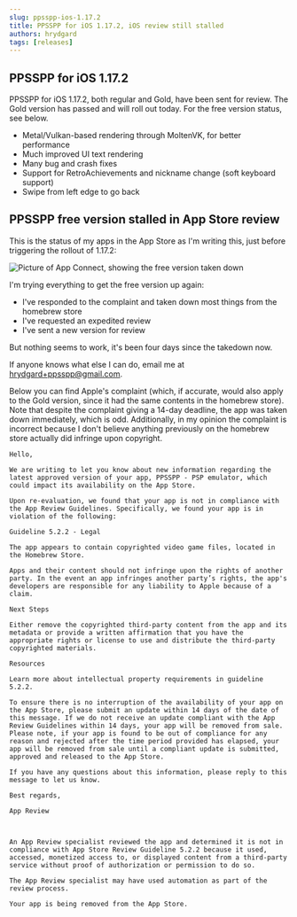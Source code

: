 ```yaml
---
slug: ppsspp-ios-1.17.2
title: PPSSPP for iOS 1.17.2, iOS review still stalled
authors: hrydgard
tags: [releases]
---
```


## PPSSPP for iOS 1.17.2

PPSSPP for iOS 1.17.2, both regular and Gold, have been sent for review. The Gold version has passed and will roll out today. For the free version status, see below.

* Metal/Vulkan-based rendering through MoltenVK, for better performance
* Much improved UI text rendering
* Many bug and crash fixes
* Support for RetroAchievements and nickname change (soft keyboard support)
* Swipe from left edge to go back

## PPSSPP free version stalled in App Store review

This is the status of my apps in the App Store as I'm writing this, just before triggering the rollout of 1.17.2:

<img src="/static/img/news/ios-app-connect.png" alt="Picture of App Connect, showing the free version taken down" />

I'm trying everything to get the free version up again:

* I've responded to the complaint and taken down most things from the homebrew store
* I've requested an expedited review
* I've sent a new version for review

But nothing seems to work, it's been four days since the takedown now.

If anyone knows what else I can do, email me at hrydgard+ppsspp@gmail.com.

Below you can find Apple's complaint (which, if accurate, would also apply to the Gold version, since it had the same contents in the homebrew store). Note that despite the complaint giving a 14-day deadline, the app was taken down immediately, which is odd. Additionally, in my opinion the complaint is incorrect because I don't believe anything previously on the homebrew store actually did infringe upon copyright.

```text
Hello,

We are writing to let you know about new information regarding the latest approved version of your app, PPSSPP - PSP emulator, which could impact its availability on the App Store.

Upon re-evaluation, we found that your app is not in compliance with the App Review Guidelines. Specifically, we found your app is in violation of the following:

Guideline 5.2.2 - Legal

The app appears to contain copyrighted video game files, located in the Homebrew Store.

Apps and their content should not infringe upon the rights of another party. In the event an app infringes another party’s rights, the app's developers are responsible for any liability to Apple because of a claim.

Next Steps

Either remove the copyrighted third-party content from the app and its metadata or provide a written affirmation that you have the appropriate rights or license to use and distribute the third-party copyrighted materials.

Resources

Learn more about intellectual property requirements in guideline 5.2.2.

To ensure there is no interruption of the availability of your app on the App Store, please submit an update within 14 days of the date of this message. If we do not receive an update compliant with the App Review Guidelines within 14 days, your app will be removed from sale.
Please note, if your app is found to be out of compliance for any reason and rejected after the time period provided has elapsed, your app will be removed from sale until a compliant update is submitted, approved and released to the App Store.

If you have any questions about this information, please reply to this message to let us know.

Best regards,

App Review



An App Review specialist reviewed the app and determined it is not in compliance with App Store Review Guideline 5.2.2 because it used, accessed, monetized access to, or displayed content from a third-party service without proof of authorization or permission to do so.

The App Review specialist may have used automation as part of the review process.

Your app is being removed from the App Store.
```